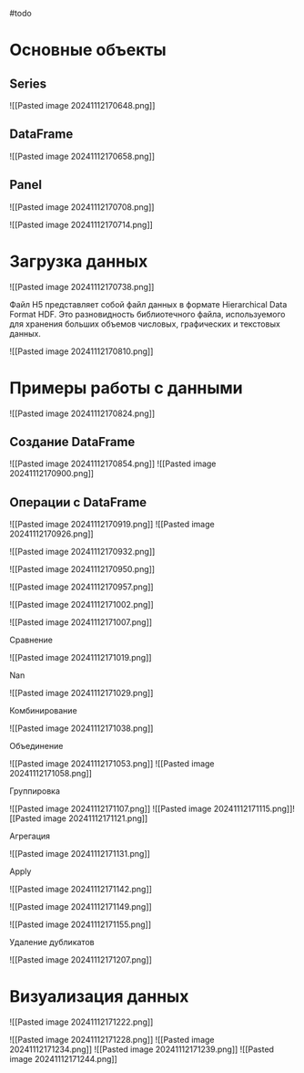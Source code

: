 #todo 
# Основные объекты

## Series

![[Pasted image 20241112170648.png]]

## DataFrame

![[Pasted image 20241112170658.png]]

## Panel

![[Pasted image 20241112170708.png]]

![[Pasted image 20241112170714.png]]

# Загрузка данных

![[Pasted image 20241112170738.png]]

Файл H5 представляет собой файл данных в формате Hierarchical Data Format HDF. Это разновидность библиотечного файла, используемого для хранения больших объемов числовых, графических и текстовых данных.

![[Pasted image 20241112170810.png]]

# Примеры работы с данными

![[Pasted image 20241112170824.png]]

## Создание DataFrame

![[Pasted image 20241112170854.png]]
![[Pasted image 20241112170900.png]]

## Операции с DataFrame

![[Pasted image 20241112170919.png]]
![[Pasted image 20241112170926.png]]

![[Pasted image 20241112170932.png]]

![[Pasted image 20241112170950.png]]

![[Pasted image 20241112170957.png]]

![[Pasted image 20241112171002.png]]

![[Pasted image 20241112171007.png]]

Сравнение

![[Pasted image 20241112171019.png]]

Nan

![[Pasted image 20241112171029.png]]

Комбинирование

![[Pasted image 20241112171038.png]]

Объединение

![[Pasted image 20241112171053.png]]
![[Pasted image 20241112171058.png]]

Группировка

![[Pasted image 20241112171107.png]]
![[Pasted image 20241112171115.png]]![[Pasted image 20241112171121.png]]

Агрегация

![[Pasted image 20241112171131.png]]

Apply

![[Pasted image 20241112171142.png]]

![[Pasted image 20241112171149.png]]

![[Pasted image 20241112171155.png]]

Удаление дубликатов

![[Pasted image 20241112171207.png]]

# Визуализация данных

![[Pasted image 20241112171222.png]]

![[Pasted image 20241112171228.png]]
![[Pasted image 20241112171234.png]]
![[Pasted image 20241112171239.png]]
![[Pasted image 20241112171244.png]]